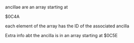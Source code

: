 ancillae are an array starting at 

$0C4A

each element of the array has the ID of the associated ancilla

Extra info abt the ancilla is in an array starting at $0C5E
